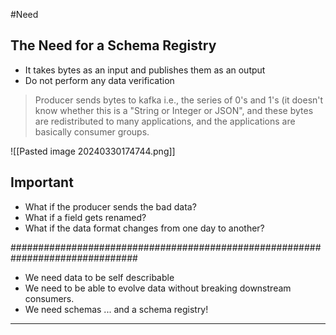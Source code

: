 
#Need
## The Need for a Schema Registry

- It takes bytes as an input and publishes them as an output
- Do not perform any data verification

> Producer sends bytes to kafka i.e., the series of 0's and 1's (it doesn't know whether this is a "String or Integer or JSON", and these bytes are redistributed to many applications, and the applications are basically consumer groups.


![[Pasted image 20240330174744.png]]

## Important

- What if the producer sends the bad data?
- What if a field gets renamed?
- What if the data format changes from one day to another?


###############################################################################

- We need data to be self describable
- We need to be able to evolve data without breaking downstream consumers.
- We need schemas ... and a schema registry!



----------------------------------------------------------------------------------
